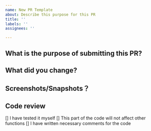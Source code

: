 ```yaml
---
name: New PR Template
about: Describe this purpose for this PR
title: ''
labels: ''
assignees: ''

---
```


## What is the purpose of submitting this PR?


## What did you change?


## Screenshots/Snapshots？

## Code review
[] I have tested it myself
[] This part of the code will not affect other functions
[] I have written necessary comments for the code
